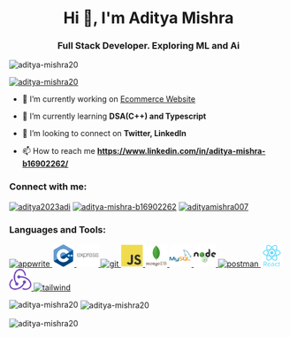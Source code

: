 <h1 align="center">Hi 👋, I'm Aditya Mishra</h1>
<h3 align="center">Full Stack Developer. Exploring ML and Ai</h3>

<p align="left"> <img src="https://komarev.com/ghpvc/?username=aditya-mishra20&label=Profile%20views&color=0e75b6&style=flat" alt="aditya-mishra20" /> </p>

<p align="left"> <a href="https://github.com/ryo-ma/github-profile-trophy"><img src="https://github-profile-trophy.vercel.app/?username=aditya-mishra20" alt="aditya-mishra20" /></a> </p>

- 🔭 I’m currently working on [Ecommerce Website](https://github.com/Aditya-Mishra20/ecommerce-mern)

- 🌱 I’m currently learning **DSA(C++) and Typescript**

- 👯 I’m looking to connect on **Twitter, LinkedIn**

- 📫 How to reach me **https://www.linkedin.com/in/aditya-mishra-b16902262/**

<h3 align="left">Connect with me:</h3>
<p align="left">
<a href="https://twitter.com/aditya2023adi" target="blank"><img align="center" src="https://raw.githubusercontent.com/rahuldkjain/github-profile-readme-generator/master/src/images/icons/Social/twitter.svg" alt="aditya2023adi" height="30" width="40" /></a>
<a href="https://linkedin.com/in/aditya-mishra-b16902262" target="blank"><img align="center" src="https://raw.githubusercontent.com/rahuldkjain/github-profile-readme-generator/master/src/images/icons/Social/linked-in-alt.svg" alt="aditya-mishra-b16902262" height="30" width="40" /></a>
<a href="https://www.leetcode.com/adityamishra007" target="blank"><img align="center" src="https://raw.githubusercontent.com/rahuldkjain/github-profile-readme-generator/master/src/images/icons/Social/leet-code.svg" alt="adityamishra007" height="30" width="40" /></a>
</p>

<h3 align="left">Languages and Tools:</h3>
<p align="left"> <a href="https://appwrite.io" target="_blank" rel="noreferrer"> <img src="https://www.vectorlogo.zone/logos/appwriteio/appwriteio-icon.svg" alt="appwrite" width="40" height="40"/> </a> <a href="https://www.w3schools.com/cpp/" target="_blank" rel="noreferrer"> <img src="https://raw.githubusercontent.com/devicons/devicon/master/icons/cplusplus/cplusplus-original.svg" alt="cplusplus" width="40" height="40"/> </a> <a href="https://expressjs.com" target="_blank" rel="noreferrer"> <img src="https://raw.githubusercontent.com/devicons/devicon/master/icons/express/express-original-wordmark.svg" alt="express" width="40" height="40"/> </a> <a href="https://git-scm.com/" target="_blank" rel="noreferrer"> <img src="https://www.vectorlogo.zone/logos/git-scm/git-scm-icon.svg" alt="git" width="40" height="40"/> </a> <a href="https://developer.mozilla.org/en-US/docs/Web/JavaScript" target="_blank" rel="noreferrer"> <img src="https://raw.githubusercontent.com/devicons/devicon/master/icons/javascript/javascript-original.svg" alt="javascript" width="40" height="40"/> </a> <a href="https://www.mongodb.com/" target="_blank" rel="noreferrer"> <img src="https://raw.githubusercontent.com/devicons/devicon/master/icons/mongodb/mongodb-original-wordmark.svg" alt="mongodb" width="40" height="40"/> </a> <a href="https://www.mysql.com/" target="_blank" rel="noreferrer"> <img src="https://raw.githubusercontent.com/devicons/devicon/master/icons/mysql/mysql-original-wordmark.svg" alt="mysql" width="40" height="40"/> </a> <a href="https://nodejs.org" target="_blank" rel="noreferrer"> <img src="https://raw.githubusercontent.com/devicons/devicon/master/icons/nodejs/nodejs-original-wordmark.svg" alt="nodejs" width="40" height="40"/> </a> <a href="https://postman.com" target="_blank" rel="noreferrer"> <img src="https://www.vectorlogo.zone/logos/getpostman/getpostman-icon.svg" alt="postman" width="40" height="40"/> </a> <a href="https://reactjs.org/" target="_blank" rel="noreferrer"> <img src="https://raw.githubusercontent.com/devicons/devicon/master/icons/react/react-original-wordmark.svg" alt="react" width="40" height="40"/> </a> <a href="https://redux.js.org" target="_blank" rel="noreferrer"> <img src="https://raw.githubusercontent.com/devicons/devicon/master/icons/redux/redux-original.svg" alt="redux" width="40" height="40"/> </a> <a href="https://tailwindcss.com/" target="_blank" rel="noreferrer"> <img src="https://www.vectorlogo.zone/logos/tailwindcss/tailwindcss-icon.svg" alt="tailwind" width="40" height="40"/> </a> </p>

<p><img align="left" src="https://github-readme-stats.vercel.app/api/top-langs?username=aditya-mishra20&show_icons=true&locale=en&layout=compact" alt="aditya-mishra20" /></p>

<p>&nbsp;<img align="center" src="https://github-readme-stats.vercel.app/api?username=aditya-mishra20&show_icons=true&locale=en" alt="aditya-mishra20" /></p>

<p><img align="center" src="https://github-readme-streak-stats.herokuapp.com/?user=aditya-mishra20&" alt="aditya-mishra20" /></p>
